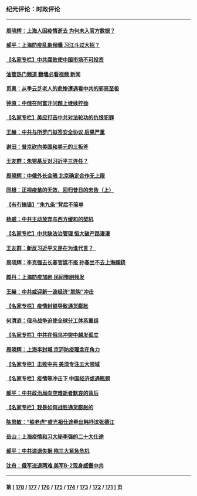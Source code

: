 ### 纪元评论：时政评论
---
#### [周晓辉：上海人因疫情逝去 为何未入官方数据？](../../pages/nsc1025/n13689271.md?04020330) 
#### [郝平：上海防疫乱象频曝 习江斗过大招？](../../pages/nsc1025/n13688990.md?04020330) 
#### [【名家专栏】中共腐败使中国市场不可投资](../../pages/nsc1025/n13688874.md?04020330) 
#### [油管热门频道 翻墙必看视频 新闻](ok?04020330)
#### [觅真：从季云芝老人的悲惨遭遇看中共的邪恶至极](../../pages/nsc1025/n13688536.md?04020330) 
#### [钟原：中俄在阿富汗问题上继续拧劲](../../pages/nsc1025/n13687653.md?04020330) 
#### [【名家专栏】美应打击中共对法轮功的仇恨犯罪](../../pages/nsc1025/n13683636.md?04020330) 
#### [王赫：中共与所罗门拟签安全协议 后果严重](../../pages/nsc1025/n13687366.md?04020330) 
#### [谢田：普京砍向美国和美元的三板斧](../../pages/nsc1025/n13686900.md?04020330) 
#### [王友群：朱镕基反对习近平三连任？](../../pages/nsc1025/n13687190.md?04020330) 
#### [周晓辉：中俄外长会晤 北京确定合作无上限](../../pages/nsc1025/n13686646.md?04020330) 
#### [同根：正视疫苗的无效，回归昔日的忠告（上）](../../pages/nsc1025/n13685753.md?04020330) 
#### [【有冇搞错】“朱九条”背后不简单](../../pages/nsc1025/n13684635.md?04020330) 
#### [杨威：中共主动放弃与西方缓和的契机](../../pages/nsc1025/n13685042.md?04020330) 
#### [【名家专栏】中共缺法治管理 恒大破产路漫漫](../../pages/nsc1025/n13683523.md?04020330) 
#### [王友群：新反习近平文是在为谁代言？  ](../../pages/nsc1025/n13684409.md?04020330) 
#### [周晓辉：李克强去长春官媒不报 孙春兰不去上海蹊跷](../../pages/nsc1025/n13683831.md?04020330) 
#### [颜丹：上海防疫加剧 民间惨剧频发](../../pages/nsc1025/n13683705.md?04020330) 
#### [王赫：中共或迎新一波经济“脱钩”冲击](../../pages/nsc1025/n13682064.md?04020330) 
#### [【名家专栏】疫情封锁导致通货膨胀](../../pages/nsc1025/n13681328.md?04020330) 
#### [何清涟：俄乌战争迫使全球分工体系重组](../../pages/nsc1025/n13681934.md?04020330) 
#### [【名家专栏】中共在俄乌冲突中越发孤立](../../pages/nsc1025/n13681024.md?04020330) 
#### [周晓辉：上海半封城 京沪防疫理念在角力](../../pages/nsc1025/n13679423.md?04020330) 
#### [【名家专栏】击败中共 美须专注五大领域](../../pages/nsc1025/n13679833.md?04020330) 
#### [【名家专栏】疫情等冲击下 中国经济或遇瓶颈](../../pages/nsc1025/n13677200.md?04020330) 
#### [郝平：中共政治局向空难逝者默哀的背后](../../pages/nsc1025/n13679346.md?04020330) 
#### [【名家专栏】我是如何战胜通货膨胀的](../../pages/nsc1025/n13678858.md?04020330) 
#### [陈思敏：“铁老虎”盛光祖仕途牵出韩杼滨张德江](../../pages/nsc1025/n13678330.md?04020330) 
#### [岳山：上海疫情和习大秘李强的二十大仕途](../../pages/nsc1025/n13676710.md?04020330) 
#### [郝平：中共进退失据 陷三大紧急危机](../../pages/nsc1025/n13676442.md?04020330) 
#### [沈舟：俄军进退两难 美军B-2现身威慑中共](../../pages/nsc1025/n13675516.md?04020330) 

---
#### 第 [ [178](./178.md?04020330) / [177](./177.md?04020330) / [176](./176.md?04020330) / [175](./175.md?04020330) / [174](./174.md?04020330) / [173](./173.md?04020330) / [172](./172.md?04020330) / [171](./171.md?04020330) ] 页
